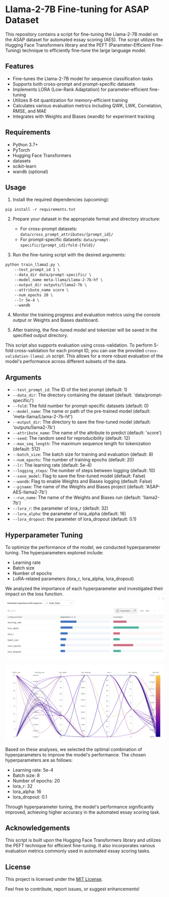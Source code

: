 # Llama-2-7B Fine-tuning for ASAP Dataset

This repository contains a script for fine-tuning the Llama-2-7B model on the ASAP dataset for automated essay scoring (AES). The script utilizes the Hugging Face Transformers library and the PEFT (Parameter-Efficient Fine-Tuning) technique to efficiently fine-tune the large language model.

## Features

- Fine-tunes the Llama-2-7B model for sequence classification tasks
- Supports both cross-prompt and prompt-specific datasets
- Implements LORA (Low-Rank Adaptation) for parameter-efficient fine-tuning
- Utilizes 8-bit quantization for memory-efficient training
- Calculates various evaluation metrics including QWK, LWK, Correlation, RMSE, and MAE
- Integrates with Weights and Biases (wandb) for experiment tracking

## Requirements

- Python 3.7+
- PyTorch
- Hugging Face Transformers
- datasets
- scikit-learn
- wandb (optional)

## Usage

1. Install the required dependencies (upcoming):
```
pip install -r requirements.txt
```

2. Prepare your dataset in the appropriate format and directory structure:
   - For cross-prompt datasets: `data/cross_prompt_attributes/{prompt_id}/`
   - For prompt-specific datasets: `data/prompt-specific/{prompt_id}/fold-{fold}/`

3. Run the fine-tuning script with the desired arguments:
```
python train_llama2.py \
    --test_prompt_id 1 \
    --data_dir data/prompt-specific/ \
    --model_name meta-llama/Llama-2-7b-hf \
    --output_dir outputs/llama2-7b \
    --attribute_name score \
    --num_epochs 20 \
    --lr 5e-4 \
    --wandb
```

4. Monitor the training progress and evaluation metrics using the console output or Weights and Biases dashboard.

5. After training, the fine-tuned model and tokenizer will be saved in the specified output directory.

This script also supports evaluation using cross-validation. To perform 5-fold cross-validation for each prompt ID, you can use the provided `cross-validation-llama2.sh` script. This allows for a more robust evaluation of the model's performance across different subsets of the data.

## Arguments

- `--test_prompt_id`: The ID of the test prompt (default: 1)
- `--data_dir`: The directory containing the dataset (default: 'data/prompt-specific/')
- `--fold`: The fold number for prompt-specific datasets (default: 0)
- `--model_name`: The name or path of the pre-trained model (default: 'meta-llama/Llama-2-7b-hf')
- `--output_dir`: The directory to save the fine-tuned model (default: 'outputs/llama2-7b')
- `--attribute_name`: The name of the attribute to predict (default: 'score')
- `--seed`: The random seed for reproducibility (default: 12)
- `--max_seq_length`: The maximum sequence length for tokenization (default: 512)
- `--batch_size`: The batch size for training and evaluation (default: 8)
- `--num_epochs`: The number of training epochs (default: 20)
- `--lr`: The learning rate (default: 5e-4)
- `--logging_steps`: The number of steps between logging (default: 10)
- `--save_model`: Flag to save the fine-tuned model (default: False)
- `--wandb`: Flag to enable Weights and Biases logging (default: False)
- `--pjname`: The name of the Weights and Biases project (default: 'ASAP-AES-llama2-7b')
- `--run_name`: The name of the Weights and Biases run (default: 'llama2-7b')
- `--lora_r`: the parameter of lora_r (default: 32)
- `--lora_alpha`: the parameter of lora_alpha (default: 16)
- `--lora_dropout`: the parameter of lora_dropout (default: 0.1)

## Hyperparameter Tuning
To optimize the performance of the model, we conducted hyperparameter tuning. The hyperparameters explored include:

- Learning rate
- Batch size
- Number of epochs
- LoRA-related parameters (lora_r, lora_alpha, lora_dropout)

We analyzed the importance of each hyperparameter and investigated their impact on the loss function.
![importance of parameters](figures/importance.png "importance")

![parameters and loss](figures/parameters.png "parameters")

Based on these analyses, we selected the optimal combination of hyperparameters to improve the model's performance. The chosen hyperparameters are as follows:

- Learning rate: 5e-4
- Batch size: 8
- Number of epochs: 20
- lora_r: 32
- lora_alpha: 16
- lora_dropout: 0.1

Through hyperparameter tuning, the model's performance significantly improved, achieving higher accuracy in the automated essay scoring task.

## Acknowledgements

This script is built upon the Hugging Face Transformers library and utilizes the PEFT technique for efficient fine-tuning. It also incorporates various evaluation metrics commonly used in automated essay scoring tasks.

## License

This project is licensed under the [MIT License](LICENSE).

Feel free to contribute, report issues, or suggest enhancements!